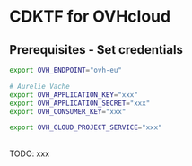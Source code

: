 # CDKTF for OVHcloud

## Prerequisites - Set credentials

```bash
export OVH_ENDPOINT="ovh-eu"

# Aurelie Vache
export OVH_APPLICATION_KEY="xxx"
export OVH_APPLICATION_SECRET="xxx"
export OVH_CONSUMER_KEY="xxx"

export OVH_CLOUD_PROJECT_SERVICE="xxx"
```

## 

TODO: xxx